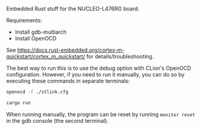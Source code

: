Embedded Rust stuff for the NUCLEO-L476RG board.


Requirements:

- Install gdb-multiarch
- Install OpenOCD

See https://docs.rust-embedded.org/cortex-m-quickstart/cortex_m_quickstart/ for details/troubleshooting.

The best way to run this is to use the debug option with CLion's OpenOCD configuration. However, if you need to run it manually, you can do so by executing these commands in separate terminals:

```bash
openocd -f ./stlink.cfg
```

```bash
cargo run
```

When running manually, the program can be reset by running `monitor reset` in the gdb console (the second terminal).
